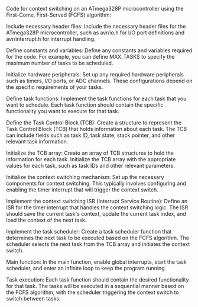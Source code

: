 Code for context switching on an ATmega328P microcontroller using the First-Come, First-Served (FCFS) algorithm:

Include necessary header files: Include the necessary header files for the ATmega328P microcontroller, such as avr/io.h for I/O port definitions and avr/interrupt.h for interrupt handling.

Define constants and variables: Define any constants and variables required for the code. For example, you can define MAX_TASKS to specify the maximum number of tasks to be scheduled.

Initialize hardware peripherals: Set up any required hardware peripherals such as timers, I/O ports, or ADC channels. These configurations depend on the specific requirements of your tasks.

Define task functions: Implement the task functions for each task that you want to schedule. Each task function should contain the specific functionality you want to execute for that task.

Define the Task Control Block (TCB): Create a structure to represent the Task Control Block (TCB) that holds information about each task. The TCB can include fields such as task ID, task state, stack pointer, and other relevant task information.

Initialize the TCB array: Create an array of TCB structures to hold the information for each task. Initialize the TCB array with the appropriate values for each task, such as task IDs and other relevant parameters.

Initialize the context switching mechanism: Set up the necessary components for context switching. This typically involves configuring and enabling the timer interrupt that will trigger the context switch.

Implement the context switching ISR (Interrupt Service Routine): Define an ISR for the timer interrupt that handles the context switching logic. The ISR should save the current task's context, update the current task index, and load the context of the next task.

Implement the task scheduler: Create a task scheduler function that determines the next task to be executed based on the FCFS algorithm. The scheduler selects the next task from the TCB array and initiates the context switch.

Main function: In the main function, enable global interrupts, start the task scheduler, and enter an infinite loop to keep the program running.

Task execution: Each task function should contain the desired functionality for that task. The tasks will be executed in a sequential manner based on the FCFS algorithm, with the scheduler triggering the context switch to switch between tasks.
